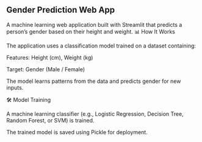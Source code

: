 ## Gender Prediction Web App

A machine learning web application built with Streamlit that predicts a person’s gender based on their height and weight.
📊 How It Works

The application uses a classification model trained on a dataset containing:

Features: Height (cm), Weight (kg)

Target: Gender (Male / Female)

The model learns patterns from the data and predicts gender for new inputs.


🛠 Model Training

A machine learning classifier (e.g., Logistic Regression, Decision Tree, Random Forest, or SVM) is trained.

The trained model is saved using Pickle for deployment.



































